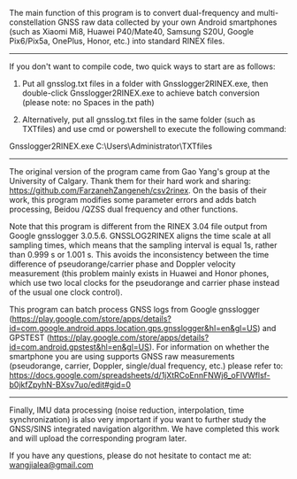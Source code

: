 The main function of this program is to convert dual-frequency and multi-constellation GNSS raw data collected by your own Android smartphones (such as Xiaomi Mi8, Huawei P40/Mate40, Samsung S20U, Google Pix6/Pix5a, OnePlus, Honor, etc.) into standard RINEX files.

-----------------------------------------------------------------------------------------------------
If you don't want to compile code, two quick ways to start are as follows:

1. Put all gnsslog.txt files in a folder with Gnsslogger2RINEX.exe, then double-click Gnsslogger2RINEX.exe to achieve batch conversion (please note: no Spaces in the path)

2. Alternatively, put all gnsslog.txt files in the same folder (such as TXTfiles) and use cmd or powershell to execute the following command:

Gnsslogger2RINEX.exe  C:\Users\Administrator\TXTfiles

------------------------------------------------------------------------------------------------------

The original version of the program came from Gao Yang's group at the University of Calgary. Thank them for their hard work and sharing: https://github.com/FarzanehZangeneh/csv2rinex. On the basis of their work, this program modifies some parameter errors and adds batch processing, Beidou /QZSS dual frequency and other functions.

Note that this program is different from the RINEX 3.04 file output from Google gnsslogger 3.0.5.6. GNSSLOG2RINEX aligns the time scale at all sampling times, which means that the sampling interval is equal 1s, rather than 0.999 s or 1.001 s. This avoids the inconsistency between the time difference of pseudorange/carrier phase and Doppler velocity measurement (this problem mainly exists in Huawei and Honor phones, which use two local clocks for the pseudorange and carrier phase instead of the usual one clock control).


This program can batch process GNSS logs from Google gnsslogger (https://play.google.com/store/apps/details?id=com.google.android.apps.location.gps.gnsslogger&hl=en&gl=US) and GPSTEST (https://play.google.com/store/apps/details?id=com.android.gpstest&hl=en&gl=US). For information on whether the smartphone you are using supports GNSS raw measurements (pseudorange, carrier, Doppler, single/dual frequency, etc.) please refer to: https://docs.google.com/spreadsheets/d/1jXtRCoEnnFNWj6_oFlVWflsf-b0jkfZpyhN-BXsv7uo/edit#gid=0

------------------------------------------------------------------------------------------------------

Finally, IMU data processing (noise reduction, interpolation, time synchronization) is also very important if you want to further study the GNSS/SINS integrated navigation algorithm. We have completed this work and will upload the corresponding program later.

If you have any questions, please do not hesitate to contact me at: wangjialea@gmail.com
